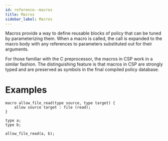 ```yaml
---
id: reference--macros
title: Macros
sidebar_label: Macros
---
```


Macros provide a way to define reusable blocks of policy that can be
tuned by parameterizing them. When a macro is called, the call is
expanded to the macro body with any references to parameters substituted
out for their arguments.

For those familiar with the C preprocessor, the macros in CSP work in a
similar fashion. The distinguishing feature is that macros in CSP are
strongly typed and are preserved as symbols in the final compiled policy
database.

Examples
========

```csp
macro allow_file_read(type source, type target) {
    allow source target : file (read);
}

type a;
type b;

allow_file_read(a, b);
```
